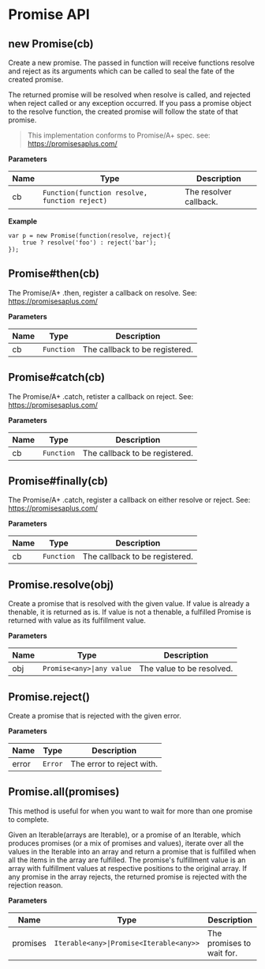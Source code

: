 # Promise API

## new Promise(cb)

Create a new promise.
The passed in function will receive functions resolve and reject as its arguments
which can be called to seal the fate of the created promise.

The returned promise will be resolved when resolve is called, and rejected when reject called or any exception occurred.
If you pass a promise object to the resolve function, the created promise will follow the state of that promise.

> This implementation conforms to Promise/A+ spec. see: https://promisesaplus.com/

**Parameters**

Name | Type | Description
---  | ---  | ---
cb | `Function(function resolve, function reject)` | The resolver callback.
**Example**

```
var p = new Promise(function(resolve, reject){
    true ? resolve('foo') : reject('bar');
});
```


## Promise#then(cb)

The Promise/A+ .then, register a callback on resolve. See: https://promisesaplus.com/

**Parameters**

Name | Type | Description
---  | ---  | ---
cb | `Function` | The callback to be registered.


## Promise#catch(cb)

The Promise/A+ .catch, retister a callback on reject. See: https://promisesaplus.com/

**Parameters**

Name | Type | Description
---  | ---  | ---
cb | `Function` | The callback to be registered.


## Promise#finally(cb)

The Promise/A+ .catch, register a callback on either resolve or reject. See: https://promisesaplus.com/

**Parameters**

Name | Type | Description
---  | ---  | ---
cb | `Function` | The callback to be registered.


## Promise.resolve(obj)

Create a promise that is resolved with the given value.
If value is already a thenable, it is returned as is.
If value is not a thenable, a fulfilled Promise is returned with value as its fulfillment value.

**Parameters**

Name | Type | Description
---  | ---  | ---
obj | <code>Promise&lt;any&gt;&#124;any value</code> | The value to be resolved.


## Promise.reject()

Create a promise that is rejected with the given error.

**Parameters**

Name | Type | Description
---  | ---  | ---
error | `Error` | The error to reject with.


## Promise.all(promises)

This method is useful for when you want to wait for more than one promise to complete.

Given an Iterable(arrays are Iterable), or a promise of an Iterable,
which produces promises (or a mix of promises and values),
iterate over all the values in the Iterable into an array and return a promise that is fulfilled when
all the items in the array are fulfilled.
The promise's fulfillment value is an array with fulfillment values at respective positions to the original array.
If any promise in the array rejects, the returned promise is rejected with the rejection reason.

**Parameters**

Name | Type | Description
---  | ---  | ---
promises | <code>Iterable&lt;any&gt;&#124;Promise&lt;Iterable&lt;any&gt;&gt;</code> | The promises to wait for.


